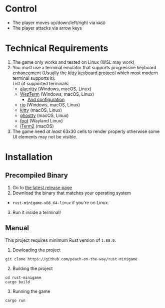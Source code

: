 # Control
- The player moves up/down/left/right via `WASD`
- The player attacks via arrow keys

# Technical Requirements
1. The game only works and tested on Linux (WSL may work)
2. You must use a terminal emulator that supports progressive keyboard enhancement
  (Usually the [kitty keyboard protocol](https://sw.kovidgoyal.net/kitty/keyboard-protocol/) which most modern terminal supports it).<br/>
  List of supported terminals:
    - [alacritty](https://alacritty.org/) (Windows, macOS, Linux)
    - [WezTerm](https://wezterm.org/) (Windows, macOS, Linux)
      - [And configuration](https://wezterm.org/config/lua/config/enable_kitty_keyboard.html)
    - [rio](https://rioterm.com/) (Windows, macOS, Linux)
    - [kitty](https://sw.kovidgoyal.net/kitty/) (macOS, Linux)
    - [ghostty](https://ghostty.org/download) (macOS, Linux)
    - [foot](https://wiki.archlinux.org/title/Foot) (Wayland Linux)
    - [iTerm2](https://iterm2.com/) (macOS)
3. The game need *at least* 63x30 cells to render properly otherwise some UI elements may not be visible.

# Installation

## Precompiled Binary
1. Go to [the latest release page](https://github.com/peach-on-the-way/rust-minigame/releases/latest)
2. Download the binary that matches your operating system
  - `rust-minigame-x86_64-linux` if you're on Linux.
3. Run it inside a terminal!

## Manual

This project requires minimum Rust version of `1.88.0`.

1. Dowloading the project
  ```
  git clone https://github.com/peach-on-the-way/rust-minigame
  ```
2. Building the project
  ```
  cd rust-minigame
  cargo build
  ```
3. Running the game
  ```
  cargo run
  ```

